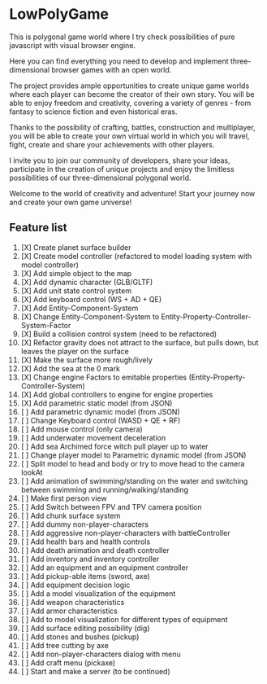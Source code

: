 # LowPolyGame

This is polygonal game world where I try check possibilities of
pure javascript with visual browser engine.

Here you can find everything you need to develop and implement three-dimensional browser games with an open world.

The project provides ample opportunities to create unique game worlds where each player can become the creator of their own story. You will be able to enjoy freedom and creativity, covering a variety of genres - from fantasy to science fiction and even historical eras.

Thanks to the possibility of crafting, battles, construction and multiplayer, you will be able to create your own virtual world in which you will travel, fight, create and share your achievements with other players.

I invite you to join our community of developers, share your ideas, participate in the creation of unique projects and enjoy the limitless possibilities of our three-dimensional polygonal world.

Welcome to the world of creativity and adventure! Start your journey now and create your own game universe!

## Feature list

1) [X]  Create planet surface builder
1) [X]  Create model controller (refactored to model loading system with model controller)
1) [X]  Add simple object to the map
1) [X]  Add dynamic character (GLB/GLTF)
1) [X]  Add unit state control system
1) [X]  Add keyboard control (WS + AD + QE)
1) [X]  Add Entity-Component-System
1) [X]  Change Entity-Component-System to Entity-Property-Controller-System-Factor
1) [X]  Build a collision control system (need to be refactored)
1) [X]  Refactor gravity does not attract to the surface, but pulls down, but leaves the player on the surface
1) [X]  Make the surface more rough/lively
1) [X]  Add the sea at the 0 mark
1) [X]  Change engine Factors to emitable properties (Entity-Property-Controller-System)
1) [X]  Add global controllers to engine for engine properties
1) [X]  Add parametric static model (from JSON)
1) [ ]  Add parametric dynamic model (from JSON)
1) [ ]  Change Keyboard control (WASD + QE + RF)
1) [ ]  Add mouse control (only camera)
1) [ ]  Add underwater movement deceleration
1) [ ]  Add sea Archimed force witch pull player up to water
1) [ ]  Change player model to Parametric dynamic model (from JSON)
1) [ ]  Split model to head and body or try to move head to the camera lookAt
1) [ ]  Add animation of swimming/standing on the water and switching between swimming and running/walking/standing
1) [ ]  Make first person view
1) [ ]  Add Switch between FPV and TPV camera position
1) [ ]  Add chunk surface system
1) [ ]  Add dummy non-player-characters
1) [ ]  Add aggressive non-player-characters with battleController
1) [ ]  Add health bars and health controls
1) [ ]  Add death animation and death controller
1) [ ]  Add inventory and inventory controller
1) [ ]  Add an equipment and an equipment controller
1) [ ]  Add pickup-able items (sword, axe)
1) [ ]  Add equipment decision logic
1) [ ]  Add a model visualization of the equipment
1) [ ]  Add weapon characteristics
1) [ ]  Add armor characteristics
1) [ ]  Add to model visualization for different types of equipment
1) [ ]  Add surface editing possibility (dig)
1) [ ]  Add stones and bushes (pickup)
1) [ ]  Add tree cutting by axe
1) [ ]  Add non-player-characters dialog with menu
1) [ ]  Add craft menu (pickaxe)
1) [ ]  Start and make a server (to be continued)
